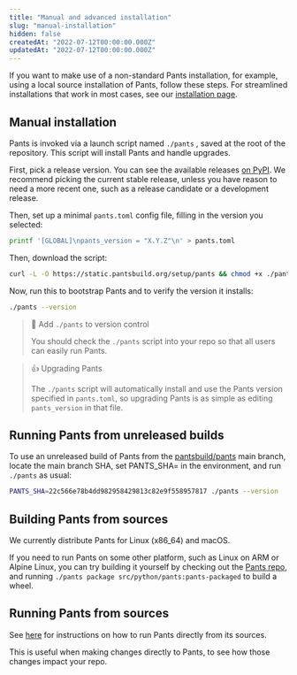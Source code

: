 ```yaml
---
title: "Manual and advanced installation"
slug: "manual-installation"
hidden: false
createdAt: "2022-07-12T00:00:00.000Z"
updatedAt: "2022-07-12T00:00:00.000Z"
---
```


If you want to make use of a non-standard Pants installation, for example, using a local source installation of Pants, follow these steps. For streamlined installations that work in most cases, see our [installation page](doc:installation).

Manual installation
-------------------

Pants is invoked via a launch script named `./pants` , saved at the root of the repository. This script will install Pants and handle upgrades.

First, pick a release version. You can see the available releases [on PyPI](https://pypi.org/project/pantsbuild.pants/).
We recommend picking the current stable release, unless you have reason to need a more recent one,
such as a release candidate or a development release.

Then, set up a minimal `pants.toml` config file, filling in the version you selected:

```bash
printf '[GLOBAL]\npants_version = "X.Y.Z"\n' > pants.toml
```

Then, download the script:

```bash
curl -L -O https://static.pantsbuild.org/setup/pants && chmod +x ./pants
```

Now, run this to bootstrap Pants and to verify the version it installs:

```bash
./pants --version
```

> 📘 Add `./pants` to version control
> 
> You should check the `./pants` script into your repo so that all users can easily run Pants.

> 👍 Upgrading Pants
> 
> The `./pants` script will automatically install and use the Pants version specified in `pants.toml`, so upgrading Pants is as simple as editing `pants_version` in that file.

Running Pants from unreleased builds
------------------------------------

To use an unreleased build of Pants from the [pantsbuild/pants](https://github.com/pantsbuild/pants) main branch, locate the main branch SHA, set PANTS_SHA=<SHA> in the environment, and run `./pants` as usual:

```bash
PANTS_SHA=22c566e78b4dd982958429813c82e9f558957817 ./pants --version
```

Building Pants from sources
---------------------------

We currently distribute Pants for Linux (x86_64) and macOS.

If you need to run Pants on some other platform, such as Linux on ARM or Alpine Linux, you can try building it yourself by checking out the [Pants repo](https://github.com/pantsbuild/pants), and running `./pants package src/python/pants:pants-packaged` to build a wheel.

Running Pants from sources
--------------------------

See [here](doc:running-pants-from-sources) for instructions on how to run Pants directly from its sources.

This is useful when making changes directly to Pants, to see how those changes impact your repo.
